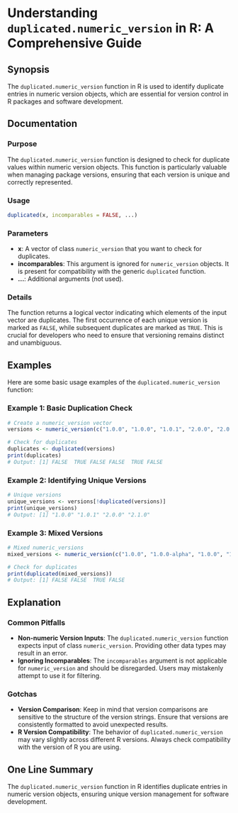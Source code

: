 <!--
Meta Description: # Understanding `duplicated.numeric_version` in R: A Comprehensive Guide ## Synopsis The `duplicated.numeric_version` function in R is used to identif...
Meta Keywords: numeric_version, version, duplicated, versions, false
-->

# Understanding `duplicated.numeric_version` in R: A Comprehensive Guide

## Synopsis
The `duplicated.numeric_version` function in R is used to identify duplicate entries in numeric version objects, which are essential for version control in R packages and software development.

## Documentation
### Purpose
The `duplicated.numeric_version` function is designed to check for duplicate values within numeric version objects. This function is particularly valuable when managing package versions, ensuring that each version is unique and correctly represented.

### Usage
```R
duplicated(x, incomparables = FALSE, ...)
```

### Parameters
- **x**: A vector of class `numeric_version` that you want to check for duplicates.
- **incomparables**: This argument is ignored for `numeric_version` objects. It is present for compatibility with the generic `duplicated` function.
- **...**: Additional arguments (not used).

### Details
The function returns a logical vector indicating which elements of the input vector are duplicates. The first occurrence of each unique version is marked as `FALSE`, while subsequent duplicates are marked as `TRUE`. This is crucial for developers who need to ensure that versioning remains distinct and unambiguous.

## Examples
Here are some basic usage examples of the `duplicated.numeric_version` function:

### Example 1: Basic Duplication Check
```R
# Create a numeric_version vector
versions <- numeric_version(c("1.0.0", "1.0.0", "1.0.1", "2.0.0", "2.0.0", "2.1.0"))

# Check for duplicates
duplicates <- duplicated(versions)
print(duplicates)
# Output: [1] FALSE  TRUE FALSE FALSE  TRUE FALSE
```

### Example 2: Identifying Unique Versions
```R
# Unique versions
unique_versions <- versions[!duplicated(versions)]
print(unique_versions)
# Output: [1] "1.0.0" "1.0.1" "2.0.0" "2.1.0"
```

### Example 3: Mixed Versions
```R
# Mixed numeric_versions
mixed_versions <- numeric_version(c("1.0.0", "1.0.0-alpha", "1.0.0", "1.0.1"))

# Check for duplicates
print(duplicated(mixed_versions))
# Output: [1] FALSE FALSE  TRUE FALSE
```

## Explanation
### Common Pitfalls
- **Non-numeric Version Inputs**: The `duplicated.numeric_version` function expects input of class `numeric_version`. Providing other data types may result in an error.
- **Ignoring Incomparables**: The `incomparables` argument is not applicable for `numeric_version` and should be disregarded. Users may mistakenly attempt to use it for filtering.

### Gotchas
- **Version Comparison**: Keep in mind that version comparisons are sensitive to the structure of the version strings. Ensure that versions are consistently formatted to avoid unexpected results.
- **R Version Compatibility**: The behavior of `duplicated.numeric_version` may vary slightly across different R versions. Always check compatibility with the version of R you are using.

## One Line Summary
The `duplicated.numeric_version` function in R identifies duplicate entries in numeric version objects, ensuring unique version management for software development.